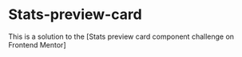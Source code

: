 # Stats-preview-card
This is a solution to the [Stats preview card component challenge on Frontend Mentor]
